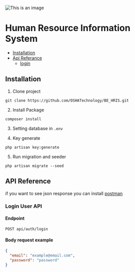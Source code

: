 ![This is an image](https://oshatechnology.com/static/media/oranye.9f948cc76edf88d2a4fc.png)

# **Human Resource Information System**
- [Installation](https://github.com/OSHATechnology/BE_HRIS/tree/develop#installation)
- [Api Referance](https://github.com/OSHATechnology/BE_HRIS/tree/develop#api-reference)
  - [login](https://github.com/OSHATechnology/BE_HRIS/tree/develop#login-user-api)

##   **Installation**

1. Clone project
```
git clone https://github.com/OSHATechnology/BE_HRIS.git
```

2. Install Package
```
composer install
```

3. Setting database in `.env`

4. Key generate
```
php artisan key:generate
```

5. Run migration and seeder
```
php artisan migrate --seed
```

## **API Reference**
if you want to see json response you can install [postman](https://www.postman.com/)

### Login User API

#### Endpoint
```
POST api/auth/login
```

#### Body request example
```json
{
  "email": "example@email.com",
  "password": "password"
}
```
